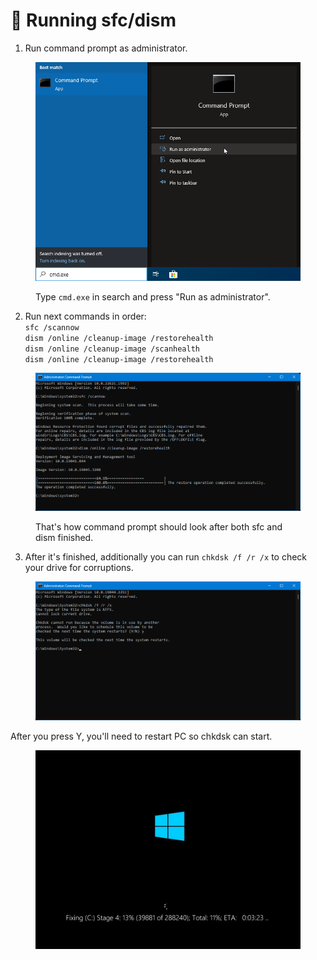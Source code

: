 # 🔘 Running sfc/dism

1. Run command prompt as administrator.

<figure><img src="../.gitbook/assets/cmd.png" alt=""><figcaption><p>Type <code>cmd.exe</code> in search and press "Run as administrator".</p></figcaption></figure>

2. Run next commands in order:\
   `sfc /scannow`\
   `dism /online /cleanup-image /restorehealth`\
   `dism /online /cleanup-image /scanhealth` \
   `dism /online /cleanup-image /restorehealth`

<figure><img src="../.gitbook/assets/sfcdism.png" alt=""><figcaption><p>That's how command prompt should look after both sfc and dism finished.</p></figcaption></figure>

3. After it's finished, additionally you can run `chkdsk /f /r /x` to check your drive for corruptions.

<figure><img src="../.gitbook/assets/chkdsk.png" alt=""><figcaption></figcaption></figure>

After you press Y, you'll need to restart PC so chkdsk can start.

<figure><img src="../.gitbook/assets/chkdskloading.png" alt=""><figcaption></figcaption></figure>
